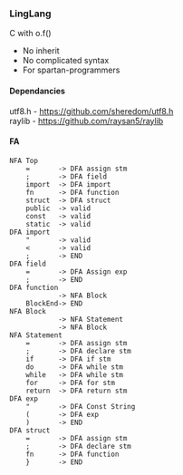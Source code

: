 ### LingLang
C with o.f()  
- No inherit
- No complicated syntax
- For spartan-programmers

#### Dependancies
utf8.h - https://github.com/sheredom/utf8.h  
raylib - https://github.com/raysan5/raylib

#### FA
```
NFA Top  
    =       -> DFA assign stm  
    ;       -> DFA field  
    import  -> DFA import  
    fn      -> DFA function  
    struct  -> DFA struct  
    public  -> valid  
    const   -> valid  
    static  -> valid  
DFA import  
    "       -> valid  
    <       -> valid   
    ;       -> END  
DFA field  
    =       -> DFA Assign exp  
    ;       -> END  
DFA function  
            -> NFA Block  
    BlockEnd-> END  
NFA Block  
            -> NFA Statement  
            -> NFA Block  
NFA Statement  
    =       -> DFA assign stm  
    ;       -> DFA declare stm  
    if      -> DFA if stm  
    do      -> DFA while stm  
    while   -> DFA while stm  
    for     -> DFA for stm  
    return  -> DFA return stm  
DFA exp  
    "       -> DFA Const String  
    (       -> DFA exp  
    )       -> END  
DFA struct  
    =       -> DFA assign stm   
    ;       -> DFA declare stm  
    fn      -> DFA function  
    }       -> END  
```